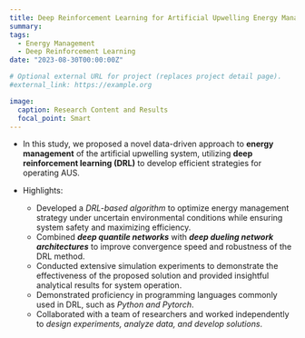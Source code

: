 ```yaml
---
title: Deep Reinforcement Learning for Artificial Upwelling Energy Management
summary: 
tags:
  - Energy Management
  - Deep Reinforcement Learning
date: "2023-08-30T00:00:00Z"

# Optional external URL for project (replaces project detail page).
#external_link: https://example.org

image:
  caption: Research Content and Results
  focal_point: Smart
---
```


- In this study, we proposed a novel data-driven approach to **energy management** of the artificial upwelling system, utilizing **deep reinforcement learning (DRL)** to develop efficient strategies for operating AUS. 

- Highlights:
  -  Developed a _DRL-based algorithm_ to optimize energy management strategy under uncertain environmental conditions while ensuring system safety and maximizing efficiency.
  -  Combined **_deep quantile networks_** with **_deep dueling network architectures_** to improve convergence speed and robustness of the DRL method.
  -  Conducted extensive simulation experiments to demonstrate the effectiveness of the proposed solution and provided insightful analytical results for system operation.
  -  Demonstrated proficiency in programming languages commonly used in DRL, such as _Python and Pytorch_.
  -  Collaborated with a team of researchers and worked independently to _design experiments, analyze data, and develop solutions_.
